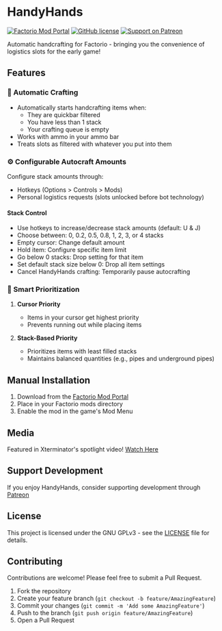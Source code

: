 # HandyHands

[![Factorio Mod Portal](https://img.shields.io/badge/Factorio_Mod_Portal-HandyHands-orange)](https://mods.factorio.com/mod/HandyHands)
[![GitHub license](https://img.shields.io/badge/license-GNU_GPLv3-blue.svg)](LICENSE)
[![Support on Patreon](https://img.shields.io/badge/Support-Patreon-red.svg)](https://www.patreon.com/)

Automatic handcrafting for Factorio - bringing you the convenience of logistics slots for the early game!

## Features

### 🔄 Automatic Crafting
- Automatically starts handcrafting items when:
  - They are quickbar filtered
  - You have less than 1 stack
  - Your crafting queue is empty
- Works with ammo in your ammo bar
- Treats slots as filtered with whatever you put into them

### ⚙️ Configurable Autocraft Amounts

Configure stack amounts through:
- Hotkeys (Options > Controls > Mods)
- Personal logistics requests (slots unlocked before bot technology)

#### Stack Control
- Use hotkeys to increase/decrease stack amounts (default: U & J)
- Choose between: 0, 0.2, 0.5, 0.8, 1, 2, 3, or 4 stacks
- Empty cursor: Change default amount
- Hold item: Configure specific item limit
- Go below 0 stacks: Drop setting for that item
- Set default stack size below 0: Drop all item settings
- Cancel HandyHands crafting: Temporarily pause autocrafting

### 🎯 Smart Prioritization

1. **Cursor Priority**
   - Items in your cursor get highest priority
   - Prevents running out while placing items

2. **Stack-Based Priority**
   - Prioritizes items with least filled stacks
   - Maintains balanced quantities (e.g., pipes and underground pipes)

## Manual Installation

1. Download from the [Factorio Mod Portal](https://mods.factorio.com/mod/HandyHands)
2. Place in your Factorio mods directory
3. Enable the mod in the game's Mod Menu

## Media

Featured in Xterminator's spotlight video! [Watch Here](https://www.youtube.com/watch?v=CEK8cvn972c)

## Support Development

If you enjoy HandyHands, consider supporting development through [Patreon](https://www.patreon.com/Qon)

## License

This project is licensed under the GNU GPLv3 - see the [LICENSE](LICENSE) file for details.

## Contributing

Contributions are welcome! Please feel free to submit a Pull Request.

1. Fork the repository
2. Create your feature branch (`git checkout -b feature/AmazingFeature`)
3. Commit your changes (`git commit -m 'Add some AmazingFeature'`)
4. Push to the branch (`git push origin feature/AmazingFeature`)
5. Open a Pull Request
